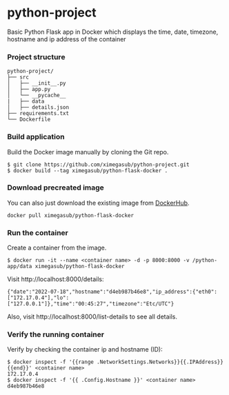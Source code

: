 # python-project
Basic Python Flask app in Docker which displays the time, date, timezone, hostname and ip address of the container

### Project structure
```
python-project/
├── src
│   ├── __init__.py
│   ├── app.py
│   └── __pycache__
|   ├── data
│   ├── details.json
├── requirements.txt
└── Dockerfile
```

### Build application
Build the Docker image manually by cloning the Git repo.
```
$ git clone https://github.com/ximegasub/python-project.git
$ docker build --tag ximegasub/python-flask-docker .
```

### Download precreated image
You can also just download the existing image from [DockerHub](https://hub.docker.com/r/ximegasub/python-flask-docker).
```
docker pull ximegasub/python-flask-docker
```

### Run the container
Create a container from the image.
```
$ docker run -it --name <container name> -d -p 8000:8000 -v /python-app/data ximegasub/python-flask-docker
```

Visit http://localhost:8000/details:
```
{"date":"2022-07-18","hostname":"d4eb987b46e8","ip_address":{"eth0":["172.17.0.4"],"lo":["127.0.0.1"]},"time":"00:45:27","timezone":"Etc/UTC"} 
```
Also, visit http://localhost:8000/list-details to see all details.

### Verify the running container
Verify by checking the container ip and hostname (ID):
```
$ docker inspect -f '{{range .NetworkSettings.Networks}}{{.IPAddress}}{{end}}' <container name>
172.17.0.4
$ docker inspect -f '{{ .Config.Hostname }}' <container name>
d4eb987b46e8
```

